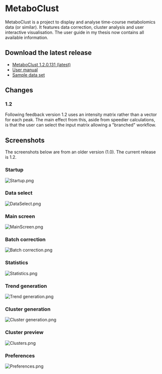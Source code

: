 # MetaboClust #
MetaboClust is a project to display and analyse time-course metabolomics data (or similar).
It features data correction, cluster analysis and user interactive visualisation.
The user guide in my thesis now contains all available information.

## Download the latest release ##
* [MetaboClust 1.2.0.131 (latest)](https://bitbucket.org/mjr129/metabolitelevels/downloads/MetaboClust%201.2.0.131.zip)
* [User manual](https://bitbucket.org/mjr129/metabolitelevels/downloads/UserGuide.pdf)
* [Sample data set](https://bitbucket.org/mjr129/metabolitelevels/downloads/SampleData.zip)

## Changes ##
### 1.2 ###
Following feedback version 1.2 uses an intensity matrix rather than a vector for each peak.
The main effect from this, aside from speedier calculations, is that the user can select the input matrix allowing a "branched" workflow.

## Screenshots ##
The screenshots below are from an older version (1.0). The current release is 1.2.

### Startup ###
![Startup.png](https://bitbucket.org/repo/44K5Kx/images/1908970895-Startup.png)

### Data select ###
![DataSelect.png](https://bitbucket.org/repo/44K5Kx/images/981813701-DataSelect.png)

### Main screen ###
![MainScreen.png](https://bitbucket.org/repo/44K5Kx/images/1218079367-MainScreen.png)

### Batch correction ###
![Batch correction.png](https://bitbucket.org/repo/44K5Kx/images/241781873-Batch%20correction.png)

### Statistics ###
![Statistics.png](https://bitbucket.org/repo/44K5Kx/images/2674429484-Statistics.png)

### Trend generation ###
![Trend generation.png](https://bitbucket.org/repo/44K5Kx/images/687989799-Trend%20generation.png)

### Cluster generation ###
![Cluster generation.png](https://bitbucket.org/repo/44K5Kx/images/118913605-Cluster%20generation.png)

### Cluster preview ###
![Clusters.png](https://bitbucket.org/repo/44K5Kx/images/2278236692-Clusters.png)

### Preferences ###
![Preferences.png](https://bitbucket.org/repo/44K5Kx/images/1547508546-Preferences.png)